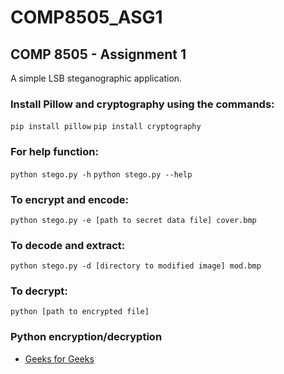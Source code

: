 # COMP8505_ASG1

## COMP 8505 - Assignment 1

A simple LSB steganographic application.

### Install Pillow and cryptography using the commands:

```pip install pillow```
```pip install cryptography```

### For help function:

```python stego.py -h```
```python stego.py --help```

### To encrypt and encode:

```python stego.py -e [path to secret data file] cover.bmp```

### To decode and extract:

```python stego.py -d [directory to modified image] mod.bmp```

### To decrypt:

```python [path to encrypted file]```

### Python encryption/decryption

- [Geeks for Geeks](https://www.geeksforgeeks.org/encrypt-and-decrypt-files-using-python/)
